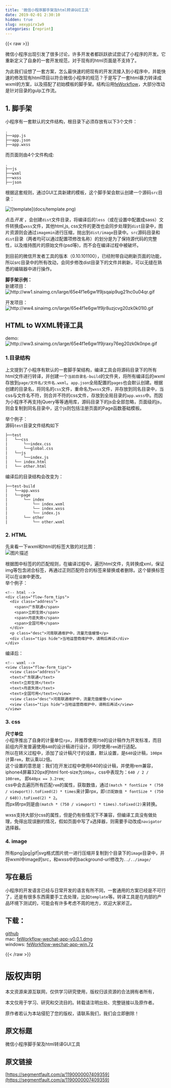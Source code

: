 ```yaml
---
title: '微信小程序脚手架及html转译GUI工具' 
date: 2019-02-01 2:30:10
hidden: true
slug: xexypirx1w9
categories: [reprint]
---
```


{{< raw >}}

                    
<p>微信小程序出现引发了很多讨论，许多开发者都跃跃欲试尝试了小程序的开发。它重新定义了自身的一套开发规范，对于现有的html页面是不支持了。</p>
<p>为此我们设想了一套方案，怎么最快速的把现有的开发流接入到小程序中，并能快速的修改现有html项目以符合微信小程序的规范？于是写了一套html暴力转译成wxml的方案，以及搭配了初始模板的脚手架。结构沿用<a href="https://segmentfault.com/a/1190000005879164">feWorkflow</a>，大部分改动是针对目录的gulp工作流。</p>
<h2 id="articleHeader0">1. 脚手架</h2>
<p>小程序有一套默认的文件结构，根目录下必须存放有以下3个文件：</p>
<div class="widget-codetool" style="display:none;">
      <div class="widget-codetool--inner">
      <span class="selectCode code-tool" data-toggle="tooltip" data-placement="top" title="" data-original-title="全选"></span>
      <span type="button" class="copyCode code-tool" data-toggle="tooltip" data-placement="top" data-clipboard-text=".
├──app.js
├──app.json
├──app.wxss" title="" data-original-title="复制"></span>
      <span type="button" class="saveToNote code-tool" data-toggle="tooltip" data-placement="top" title="" data-original-title="放进笔记"></span>
      </div>
      </div><pre class="hljs stylus"><code>.
├──app<span class="hljs-selector-class">.js</span>
├──app<span class="hljs-selector-class">.json</span>
├──app.wxss</code></pre>
<p>而页面则由4个文件构成:</p>
<div class="widget-codetool" style="display:none;">
      <div class="widget-codetool--inner">
      <span class="selectCode code-tool" data-toggle="tooltip" data-placement="top" title="" data-original-title="全选"></span>
      <span type="button" class="copyCode code-tool" data-toggle="tooltip" data-placement="top" data-clipboard-text=".
├──js
├──wxml
├──wxss
├──json" title="" data-original-title="复制"></span>
      <span type="button" class="saveToNote code-tool" data-toggle="tooltip" data-placement="top" title="" data-original-title="放进笔记"></span>
      </div>
      </div><pre class="hljs asciidoc"><code><span class="hljs-bullet">.
</span>├──js
├──wxml
├──wxss
├──json</code></pre>
<p>根据这套规则，通过GUI工具新建的模板，这个脚手架会默认创建一个源码<code>src</code>目录：</p>
<p><span class="img-wrap"><img data-src="/img/bVFfc5?w=1458&amp;h=236" src="https://static.alili.tech/img/bVFfc5?w=1458&amp;h=236" alt="![template](docs/template.png)" title="![template](docs/template.png)" style="cursor: pointer; display: inline;"></span></p>
<p>点击<em>开发</em> ，会创建<code>dist</code>文件目录，将编译后的<code>less</code>（或在设置中配置成sass）文件转换成<code>wxss</code>文件，其他html,js, css文件的更改也会同步处理到<code>dist</code>目录中，图片资源则会通过<code>imagemin</code>进行压缩，抛出到<code>dist/image</code>目录中。<code>src</code>源码目录和<code>dist</code>目录（两者均可以通过配置项修改名称）的划分是为了保持源代码的完整性，以及维持图片的原始文件(psd等)，而不会在编译过程中被破坏。</p>
<p>到目前的微信开发者工具的版本（0.10.101100），已经附带自动刷新页面的功能，所以src目录中的所有改动，会同步修改dist目录下的文件并刷新，可以无缝在熟悉的编辑器中进行操作。</p>
<p><strong>脚手架示例：</strong><br>新建项目：<br><span class="img-wrap"><img data-src="/img/remote/1460000007409564?w=1920&amp;h=1080" src="https://static.alili.tech/img/remote/1460000007409564?w=1920&amp;h=1080" alt="http://ww1.sinaimg.cn/large/65e4f1e6gw1f9jsqaip9ug21hc0u04qr.gif" title="http://ww1.sinaimg.cn/large/65e4f1e6gw1f9jsqaip9ug21hc0u04qr.gif" style="cursor: pointer; display: inline;"></span></p>
<p>开发项目：<br><span class="img-wrap"><img data-src="/img/remote/1460000007409362?w=1280&amp;h=720" src="https://static.alili.tech/img/remote/1460000007409362?w=1280&amp;h=720" alt="http://ww4.sinaimg.cn/large/65e4f1e6gw1f9jr8uzjcvg20zk0k01l0.gif" title="http://ww4.sinaimg.cn/large/65e4f1e6gw1f9jr8uzjcvg20zk0k01l0.gif" style="cursor: pointer;"></span></p>
<h2 id="articleHeader1">HTML to WXML转译工具</h2>
<p>demo:<br><span class="img-wrap"><img data-src="/img/remote/1460000007409363?w=1280&amp;h=720" src="https://static.alili.tech/img/remote/1460000007409363?w=1280&amp;h=720" alt="http://ww3.sinaimg.cn/large/65e4f1e6gw1f9jraxy76eg20zk0k0npe.gif" title="http://ww3.sinaimg.cn/large/65e4f1e6gw1f9jraxy76eg20zk0k0npe.gif" style="cursor: pointer;"></span></p>
<h3 id="articleHeader2">1.目录结构</h3>
<p>上文提到了小程序有默认的一套脚手架结构，编译工具会将源码目录下的所有html文件进行转译，并创建一个<code>当前目录名-build</code>的文件夹，将所有编译后的wxml存放到<code>page/文件名/文件名.wxml</code>。<code>app.json</code>全局配置的<code>pages</code>也会默认创建。根据创建的目录名，将同名的<code>css</code>文件，重命名为<code>wxss</code>文件，并存放到同名目录中，当css与文件名不符，则合并不符的css文件，存放到全局目录的<code>app.wxss</code>中。而因为小程序不再支持jQuery等等通用库，源码目录下的js会全部忽略，页面级的js，则会复制到同名目录中，这个js则包括注册页面的Page函数基础模板。</p>
<p>举个例子：<br>源码<code>test</code>目录文件结构如下</p>
<div class="widget-codetool" style="display:none;">
      <div class="widget-codetool--inner">
      <span class="selectCode code-tool" data-toggle="tooltip" data-placement="top" title="" data-original-title="全选"></span>
      <span type="button" class="copyCode code-tool" data-toggle="tooltip" data-placement="top" data-clipboard-text="├──test
|   └──css
|       └──index.css
|       └──global.css
|   └──js
|       └──index.js
|   └── index.html
|   └── other.html" title="" data-original-title="复制"></span>
      <span type="button" class="saveToNote code-tool" data-toggle="tooltip" data-placement="top" title="" data-original-title="放进笔记"></span>
      </div>
      </div><pre class="hljs 1c"><code>├──test
<span class="hljs-string">|   └──css</span>
<span class="hljs-string">|       └──index.css</span>
<span class="hljs-string">|       └──global.css</span>
<span class="hljs-string">|   └──js</span>
<span class="hljs-string">|       └──index.js</span>
<span class="hljs-string">|   └── index.html</span>
<span class="hljs-string">|   └── other.html</span></code></pre>
<p>编译后的目录结构会改变为：</p>
<div class="widget-codetool" style="display:none;">
      <div class="widget-codetool--inner">
      <span class="selectCode code-tool" data-toggle="tooltip" data-placement="top" title="" data-original-title="全选"></span>
      <span type="button" class="copyCode code-tool" data-toggle="tooltip" data-placement="top" data-clipboard-text="├──test-build
|   └──app.wxss
|   └──page
|       └── index
|           └── index.wxml
|           └── index.wxss
|           └── index.js
|       └── other
|           └── other.wxml" title="" data-original-title="复制"></span>
      <span type="button" class="saveToNote code-tool" data-toggle="tooltip" data-placement="top" title="" data-original-title="放进笔记"></span>
      </div>
      </div><pre class="hljs 1c"><code>├──test-build
<span class="hljs-string">|   └──app.wxss</span>
<span class="hljs-string">|   └──page</span>
<span class="hljs-string">|       └── index</span>
<span class="hljs-string">|           └── index.wxml</span>
<span class="hljs-string">|           └── index.wxss</span>
<span class="hljs-string">|           └── index.js</span>
<span class="hljs-string">|       └── other</span>
<span class="hljs-string">|           └── other.wxml</span></code></pre>
<h3 id="articleHeader3">2. HTML</h3>
<p>先来看一下wxml和html的标签大致的对比图：<br><span class="img-wrap"><img data-src="/img/bVFfFd?w=541&amp;h=286" src="https://static.alili.tech/img/bVFfFd?w=541&amp;h=286" alt="图片描述" title="图片描述" style="cursor: pointer; display: inline;"></span></p>
<p>根据图中标签的的匹配规则，在编译过程中，遍历html文件，先转换成xml，保证img等包含闭合标签，再通过正则匹配符合的标签来替换或者删除。这个替换标签可以在<code>设置</code>中更改。<br>举个例子：</p>
<div class="widget-codetool" style="display:none;">
      <div class="widget-codetool--inner">
      <span class="selectCode code-tool" data-toggle="tooltip" data-placement="top" title="" data-original-title="全选"></span>
      <span type="button" class="copyCode code-tool" data-toggle="tooltip" data-placement="top" data-clipboard-text="<!-- html -->
<div class=&quot;flow-form_tips&quot;>
  <div class=&quot;address&quot;>
    <span>广东联通</span>
    <span>立即生效</span>
    <span>月底失效</span>
    <span>全国可用</span>
  </div>
  <p class=&quot;desc&quot;>河南联通维护中，流量充值缓慢</p>
  <div class=&quot;tips hide&quot;>当地运营商维护中，请稍后再试</div>
</div>" title="" data-original-title="复制"></span>
      <span type="button" class="saveToNote code-tool" data-toggle="tooltip" data-placement="top" title="" data-original-title="放进笔记"></span>
      </div>
      </div><pre class="xml hljs"><code class="html"><span class="hljs-comment">&lt;!-- html --&gt;</span>
<span class="hljs-tag">&lt;<span class="hljs-name">div</span> <span class="hljs-attr">class</span>=<span class="hljs-string">"flow-form_tips"</span>&gt;</span>
  <span class="hljs-tag">&lt;<span class="hljs-name">div</span> <span class="hljs-attr">class</span>=<span class="hljs-string">"address"</span>&gt;</span>
    <span class="hljs-tag">&lt;<span class="hljs-name">span</span>&gt;</span>广东联通<span class="hljs-tag">&lt;/<span class="hljs-name">span</span>&gt;</span>
    <span class="hljs-tag">&lt;<span class="hljs-name">span</span>&gt;</span>立即生效<span class="hljs-tag">&lt;/<span class="hljs-name">span</span>&gt;</span>
    <span class="hljs-tag">&lt;<span class="hljs-name">span</span>&gt;</span>月底失效<span class="hljs-tag">&lt;/<span class="hljs-name">span</span>&gt;</span>
    <span class="hljs-tag">&lt;<span class="hljs-name">span</span>&gt;</span>全国可用<span class="hljs-tag">&lt;/<span class="hljs-name">span</span>&gt;</span>
  <span class="hljs-tag">&lt;/<span class="hljs-name">div</span>&gt;</span>
  <span class="hljs-tag">&lt;<span class="hljs-name">p</span> <span class="hljs-attr">class</span>=<span class="hljs-string">"desc"</span>&gt;</span>河南联通维护中，流量充值缓慢<span class="hljs-tag">&lt;/<span class="hljs-name">p</span>&gt;</span>
  <span class="hljs-tag">&lt;<span class="hljs-name">div</span> <span class="hljs-attr">class</span>=<span class="hljs-string">"tips hide"</span>&gt;</span>当地运营商维护中，请稍后再试<span class="hljs-tag">&lt;/<span class="hljs-name">div</span>&gt;</span>
<span class="hljs-tag">&lt;/<span class="hljs-name">div</span>&gt;</span></code></pre>
<p>编译后：</p>
<div class="widget-codetool" style="display:none;">
      <div class="widget-codetool--inner">
      <span class="selectCode code-tool" data-toggle="tooltip" data-placement="top" title="" data-original-title="全选"></span>
      <span type="button" class="copyCode code-tool" data-toggle="tooltip" data-placement="top" data-clipboard-text="<!-- wxml -->
<view class=&quot;flow-form_tips&quot;>
  <view class=&quot;address&quot;>
  <text>广东联通</text> 
  <text>立即生效</text> 
  <text>月底失效</text> 
  <text>全国可用</text></view>
  <view class=&quot;desc&quot;>河南联通维护中，流量充值缓慢</view>
  <view class=&quot;tips hide&quot;>当地运营商维护中，请稍后再试</view>
</view>" title="" data-original-title="复制"></span>
      <span type="button" class="saveToNote code-tool" data-toggle="tooltip" data-placement="top" title="" data-original-title="放进笔记"></span>
      </div>
      </div><pre class="xml hljs"><code class="html"><span class="hljs-comment">&lt;!-- wxml --&gt;</span>
<span class="hljs-tag">&lt;<span class="hljs-name">view</span> <span class="hljs-attr">class</span>=<span class="hljs-string">"flow-form_tips"</span>&gt;</span>
  <span class="hljs-tag">&lt;<span class="hljs-name">view</span> <span class="hljs-attr">class</span>=<span class="hljs-string">"address"</span>&gt;</span>
  <span class="hljs-tag">&lt;<span class="hljs-name">text</span>&gt;</span>广东联通<span class="hljs-tag">&lt;/<span class="hljs-name">text</span>&gt;</span> 
  <span class="hljs-tag">&lt;<span class="hljs-name">text</span>&gt;</span>立即生效<span class="hljs-tag">&lt;/<span class="hljs-name">text</span>&gt;</span> 
  <span class="hljs-tag">&lt;<span class="hljs-name">text</span>&gt;</span>月底失效<span class="hljs-tag">&lt;/<span class="hljs-name">text</span>&gt;</span> 
  <span class="hljs-tag">&lt;<span class="hljs-name">text</span>&gt;</span>全国可用<span class="hljs-tag">&lt;/<span class="hljs-name">text</span>&gt;</span><span class="hljs-tag">&lt;/<span class="hljs-name">view</span>&gt;</span>
  <span class="hljs-tag">&lt;<span class="hljs-name">view</span> <span class="hljs-attr">class</span>=<span class="hljs-string">"desc"</span>&gt;</span>河南联通维护中，流量充值缓慢<span class="hljs-tag">&lt;/<span class="hljs-name">view</span>&gt;</span>
  <span class="hljs-tag">&lt;<span class="hljs-name">view</span> <span class="hljs-attr">class</span>=<span class="hljs-string">"tips hide"</span>&gt;</span>当地运营商维护中，请稍后再试<span class="hljs-tag">&lt;/<span class="hljs-name">view</span>&gt;</span>
<span class="hljs-tag">&lt;/<span class="hljs-name">view</span>&gt;</span></code></pre>
<h3 id="articleHeader4">3. css</h3>
<p><strong>尺寸单位</strong><br>小程序推出了自身的计量单位<code>rpx</code>，并推荐使用<code>750</code>的设计稿作为开发标准，而目前组内开发普遍使用<code>640</code>的设计稿进行设计，同时使用<code>rem</code>进行适配。<br>所以在转义过程中，添加了设计稿尺寸的设置，默认设置，是<code>640</code>设计稿，<code>100</code>px计算<code>rem</code>，默认乘以<code>2</code>倍。<br>这个设置的意思是：我们在开发过程中使用640的设计稿，并使用rem兼容，iphone4屏幕320px的html font-size为<code>100px</code>，css中表现为：<code>640 / 2 / 100rem</code>， 即<code>640px == 3.2rem</code>;<br>css中会去遍历所有匹配<code>rem</code>的属性，获取数值，通过<code>(match * fontSize * (750 / viewport)).toFixed(2) * times</code>来计算rpx，即<code>(匹配数值 * fontSize * (750 / 640)).toFixed(2) * 2</code>。<br>而px转rpx则是由<code>(match * (750 / viewport) * times).toFixed(2)</code>来转换。</p>
<p>wxss支持大部分css的属性，但是仍有些情况下不兼容，但编译工具没有做处理，免得出现误删的情况，假如页面中写了<code>a</code>选择器，则需要手动改成<code>navigator</code>选择器。</p>
<h3 id="articleHeader5">4. image</h3>
<p>所有png|jpg|gif|svg格式图片统一进行压缩并复制到个目录下的<code>image</code>目录中，并将wxml中image的src，和wxss中的background-url修改为<code>../../image/</code></p>
<h2 id="articleHeader6">写在最后</h2>
<p>小程序的开发语言已经与日常开发的语言有所不同，一套通用的方案已经是不可行了，还是有很多东西需要手工去处理，比如<code>template</code>等。转译工具是在内部的产品环境下测试的，可能会有许多考虑不周的地方，欢迎大家斧正。</p>
<h2 id="articleHeader7">下载：</h2>
<p><a href="https://github.com/whatifhappen/feWorkflow/releases" rel="nofollow noreferrer" target="_blank">github</a><br>mac: <a href="https://github.com/whatifhappen/feWorkflow/releases/download/v0.0.1/feWorkflow-wechat-app-v0.0.1.dmg" rel="nofollow noreferrer" target="_blank">feWorkflow-wechat-app-v0.0.1.dmg</a><br>windows: <a href="https://github.com/whatifhappen/feWorkflow/releases/download/v0.0.1/feWorkflow-wechat-app-win.7z" rel="nofollow noreferrer" target="_blank">feWorkflow-wechat-app-win.7z</a></p>

                
{{< /raw >}}

# 版权声明
本文资源来源互联网，仅供学习研究使用，版权归该资源的合法拥有者所有，

本文仅用于学习、研究和交流目的。转载请注明出处、完整链接以及原作者。

原作者若认为本站侵犯了您的版权，请联系我们，我们会立即删除！

## 原文标题
微信小程序脚手架及html转译GUI工具

## 原文链接
[https://segmentfault.com/a/1190000007409359](https://segmentfault.com/a/1190000007409359)

